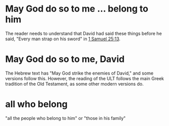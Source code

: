 # May God do so to me ... belong to him

The reader needs to understand that David had said these things before he said, "Every man strap on his sword" in [1 Samuel 25:13](../25/13.md).

# May God do so to me, David

The Hebrew text has "May God strike the enemies of David," and some versions follow this. However, the reading of the ULT follows the main Greek tradition of the Old Testament, as some other modern versions do.

# all who belong

"all the people who belong to him" or "those in his family"

